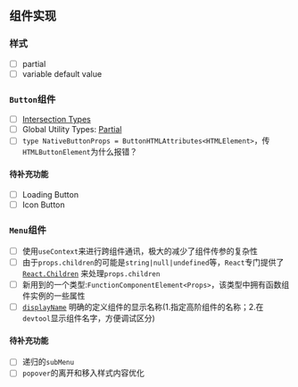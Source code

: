 ## 组件实现
### 样式
* [ ] partial
* [ ] variable default value
### `Button`组件
* [ ] [Intersection Types](https://www.typescriptlang.org/docs/handbook/advanced-types.html#intersection-types)
* [ ] Global Utility Types: [Partial<T>](https://www.typescriptlang.org/docs/handbook/utility-types.html#partialt)
* [ ] `type NativeButtonProps = ButtonHTMLAttributes<HTMLElement>`，传`HTMLButtonElement`为什么报错？

#### 待补充功能
* [ ] Loading Button
* [ ] Icon Button

### `Menu`组件
* [ ] 使用`useContext`来进行跨组件通讯，极大的减少了组件传参的复杂性
* [ ] 由于`props.children`的可能是`string|null|undefined`等，`React`专门提供了[`React.Children`](https://reactjs.org/docs/react-api.html#reactchildren) 来处理`props.children`
* [ ] 新用到的一个类型:`FunctionComponentElement<Props>`，该类型中拥有函数组件实例的一些属性
* [ ] [`displayName`](https://reactjs.org/docs/react-component.html#displayname) 明确的定义组件的显示名称(1.指定高阶组件的名称；2.在`devtool`显示组件名字，方便调试区分)

#### 待补充功能
* [ ] 递归的`subMenu`
* [ ] `popover`的离开和移入样式内容优化
